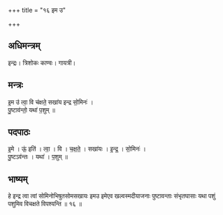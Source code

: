 +++
title = "१६ इम उ"

+++
## अधिमन्त्रम्
इन्द्रः। त्रिशोकः काण्वः। गायत्री।

## मन्त्रः
इ॒म उ॑ त्वा॒ वि च॑क्षते॒ सखा॑य इन्द्र सो॒मिनः॑ ।  
पु॒ष्टाव॑न्तो॒ यथा॑ प॒शुम् ॥

## पदपाठः
इ॒मे । ऊं॒ इति॑ । त्वा॒ । वि । च॒क्ष॒ते॒ । सखा॑यः । इ॒न्द्र॒ । सो॒मिनः॑ ।  
पु॒ष्टऽव॑न्तः । यथा॑ । प॒शुम् ॥

## भाष्यम्
हे इन्द्र त्वा त्वां सोमिनोभिषुतसोमसखायः इमउ इमेएव खल्वस्मदीयाजनाः पुष्टावन्ताः संभृतघासाः यथा पशुं पशुमिव विचक्षते विपश्यन्ति ॥ १६ ॥